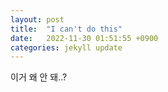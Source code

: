 ```yaml
---
layout: post
title:  "I can't do this"
date:   2022-11-30 01:51:55 +0900
categories: jekyll update
---
```

이거 왜 안 돼..?
